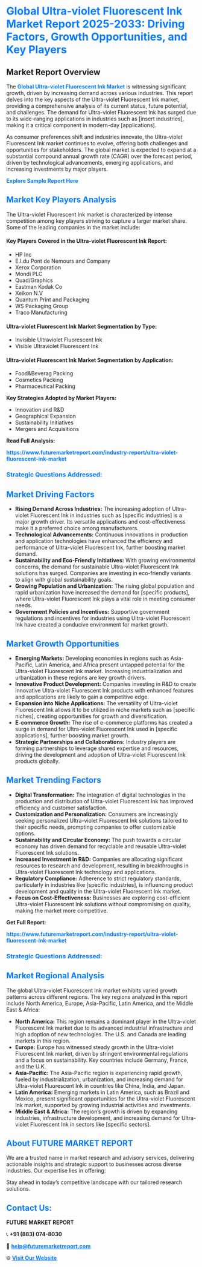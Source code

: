 <h1 style="color: #007BFF;">Global Ultra-violet Fluorescent Ink Market Report 2025-2033: Driving Factors, Growth Opportunities, and Key Players</h1>

<section id="overview">
<h2>Market Report Overview</h2>
<p>The <a href="https://www.futuremarketreport.com/industry-report/ultra-violet-fluorescent-ink-market" style="color: #007BFF; text-decoration: none;"><strong>Global Ultra-violet Fluorescent Ink Market</strong></a> is witnessing significant growth, driven by increasing demand across various industries. This report delves into the key aspects of the Ultra-violet Fluorescent Ink market, providing a comprehensive analysis of its current status, future potential, and challenges. The demand for Ultra-violet Fluorescent Ink has surged due to its wide-ranging applications in industries such as [insert industries], making it a critical component in modern-day [applications].</p>
<p>As consumer preferences shift and industries innovate, the Ultra-violet Fluorescent Ink market continues to evolve, offering both challenges and opportunities for stakeholders. The global market is expected to expand at a substantial compound annual growth rate (CAGR) over the forecast period, driven by technological advancements, emerging applications, and increasing investments by major players.</p>
</section>

<section id="overview">
<p><a href="https://www.futuremarketreport.com/request-sample/reportId=84218" style="color: #007BFF; text-decoration: none;"><strong>Explore Sample Report Here</strong></a></p>
</section>

<section id="key-players">
<h2 style="color: #007BFF;">Market Key Players Analysis</h2>
<p>The Ultra-violet Fluorescent Ink market is characterized by intense competition among key players striving to capture a larger market share. Some of the leading companies in the market include:</p>
<h4>Key Players Covered in the Ultra-violet Fluorescent Ink Report:</h4>
<ul><li>HP Inc</li><li>E.I.du Pont de Nemours and Company</li><li>Xerox Corporation</li><li>Mondi PLC</li><li>Quad/Graphics</li><li>Eastman Kodak Co</li><li>Xeikon N.V</li><li>Quantum Print and Packaging</li><li>WS Packaging Group</li><li>Traco Manufacturing</li></ul>
<h4>Ultra-violet Fluorescent Ink Market Segmentation by Type:</h4>
<ul><li>Invisible Ultraviolet Fluorescent Ink</li><li>Visible Ultraviolet Fluorescent Ink</li></ul>

<h4>Ultra-violet Fluorescent Ink Market Segmentation by Application:</h4>
<ul><li>Food&amp;Beverag Packing</li><li>Cosmetics Packing</li><li>Pharmaceutical Packing</li></ul>
<p><strong>Key Strategies Adopted by Market Players:</strong></p>
<ul>
<li>Innovation and R&D</li>
<li>Geographical Expansion</li>
<li>Sustainability Initiatives</li>
<li>Mergers and Acquisitions</li>
</ul>
</section>

<section>
<p><strong>Read Full Analysis: </strong></p><a href="https://www.futuremarketreport.com/industry-report/ultra-violet-fluorescent-ink-market" style="color: #007BFF; text-decoration: none;"><strong>https://www.futuremarketreport.com/industry-report/ultra-violet-fluorescent-ink-market</strong></a>
<h3 style="color: #007BFF;">Strategic Questions Addressed:</h3>
</section>

<section id="driving-factors">
<h2 style="color: #007BFF;">Market Driving Factors</h2>
<ul>
<li><strong>Rising Demand Across Industries:</strong> The increasing adoption of Ultra-violet Fluorescent Ink in industries such as [specific industries] is a major growth driver. Its versatile applications and cost-effectiveness make it a preferred choice among manufacturers.</li>
<li><strong>Technological Advancements:</strong> Continuous innovations in production and application technologies have enhanced the efficiency and performance of Ultra-violet Fluorescent Ink, further boosting market demand.</li>
<li><strong>Sustainability and Eco-Friendly Initiatives:</strong> With growing environmental concerns, the demand for sustainable Ultra-violet Fluorescent Ink solutions has surged. Companies are investing in eco-friendly variants to align with global sustainability goals.</li>
<li><strong>Growing Population and Urbanization:</strong> The rising global population and rapid urbanization have increased the demand for [specific products], where Ultra-violet Fluorescent Ink plays a vital role in meeting consumer needs.</li>
<li><strong>Government Policies and Incentives:</strong> Supportive government regulations and incentives for industries using Ultra-violet Fluorescent Ink have created a conducive environment for market growth.</li>
</ul>
</section>

<section id="growth-opportunities">
<h2 style="color: #007BFF;">Market Growth Opportunities</h2>
<ul>
<li><strong>Emerging Markets:</strong> Developing economies in regions such as Asia-Pacific, Latin America, and Africa present untapped potential for the Ultra-violet Fluorescent Ink market. Increasing industrialization and urbanization in these regions are key growth drivers.</li>
<li><strong>Innovative Product Development:</strong> Companies investing in R&D to create innovative Ultra-violet Fluorescent Ink products with enhanced features and applications are likely to gain a competitive edge.</li>
<li><strong>Expansion into Niche Applications:</strong> The versatility of Ultra-violet Fluorescent Ink allows it to be utilized in niche markets such as [specific niches], creating opportunities for growth and diversification.</li>
<li><strong>E-commerce Growth:</strong> The rise of e-commerce platforms has created a surge in demand for Ultra-violet Fluorescent Ink used in [specific applications], further boosting market growth.</li>
<li><strong>Strategic Partnerships and Collaborations:</strong> Industry players are forming partnerships to leverage shared expertise and resources, driving the development and adoption of Ultra-violet Fluorescent Ink products globally.</li>
</ul>
</section>

<section id="trending-factors">
<h2 style="color: #007BFF;">Market Trending Factors</h2>
<ul>
<li><strong>Digital Transformation:</strong> The integration of digital technologies in the production and distribution of Ultra-violet Fluorescent Ink has improved efficiency and customer satisfaction.</li>
<li><strong>Customization and Personalization:</strong> Consumers are increasingly seeking personalized Ultra-violet Fluorescent Ink solutions tailored to their specific needs, prompting companies to offer customizable options.</li>
<li><strong>Sustainability and Circular Economy:</strong> The push towards a circular economy has driven demand for recyclable and reusable Ultra-violet Fluorescent Ink solutions.</li>
<li><strong>Increased Investment in R&D:</strong> Companies are allocating significant resources to research and development, resulting in breakthroughs in Ultra-violet Fluorescent Ink technology and applications.</li>
<li><strong>Regulatory Compliance:</strong> Adherence to strict regulatory standards, particularly in industries like [specific industries], is influencing product development and quality in the Ultra-violet Fluorescent Ink market.</li>
<li><strong>Focus on Cost-Effectiveness:</strong> Businesses are exploring cost-efficient Ultra-violet Fluorescent Ink solutions without compromising on quality, making the market more competitive.</li>
</ul>
</section>

<section>
<p><strong>Get Full Report: </strong></p><a href="https://www.futuremarketreport.com/industry-report/ultra-violet-fluorescent-ink-market" style="color: #007BFF; text-decoration: none;"><strong>https://www.futuremarketreport.com/industry-report/ultra-violet-fluorescent-ink-market</strong></a>
<h3 style="color: #007BFF;">Strategic Questions Addressed:</h3>
</section>


<section id="regional-analysis">
<h2 style="color: #007BFF;">Market Regional Analysis</h2>
<p>The global Ultra-violet Fluorescent Ink market exhibits varied growth patterns across different regions. The key regions analyzed in this report include North America, Europe, Asia-Pacific, Latin America, and the Middle East & Africa:</p>
<ul>
<li><strong>North America:</strong> This region remains a dominant player in the Ultra-violet Fluorescent Ink market due to its advanced industrial infrastructure and high adoption of new technologies. The U.S. and Canada are leading markets in this region.</li>
<li><strong>Europe:</strong> Europe has witnessed steady growth in the Ultra-violet Fluorescent Ink market, driven by stringent environmental regulations and a focus on sustainability. Key countries include Germany, France, and the U.K.</li>
<li><strong>Asia-Pacific:</strong> The Asia-Pacific region is experiencing rapid growth, fueled by industrialization, urbanization, and increasing demand for Ultra-violet Fluorescent Ink in countries like China, India, and Japan.</li>
<li><strong>Latin America:</strong> Emerging markets in Latin America, such as Brazil and Mexico, present significant opportunities for the Ultra-violet Fluorescent Ink market, supported by growing industrial activities and investments.</li>
<li><strong>Middle East & Africa:</strong> The region’s growth is driven by expanding industries, infrastructure development, and increasing demand for Ultra-violet Fluorescent Ink in sectors like [specific sectors].</li>
</ul>
</section>

<footer>
<h2 style="color: #007BFF;">About FUTURE MARKET REPORT</h2>
<p>We are a trusted name in market research and advisory services, delivering actionable insights and strategic support to businesses across diverse industries. Our expertise lies in offering:</p>

<p>Stay ahead in today’s competitive landscape with our tailored research solutions.</p>

<h2 style="color: #007BFF;">Contact Us:</h2>
<p><strong>FUTURE MARKET REPORT</strong></p>
<p>📞 <strong>+91 (883) 074-8030</strong></p>
<p>📧 <strong><a href="mailto:help@futuremarketreport.com" style="color: #007BFF;">help@futuremarketreport.com</a></strong></p>
<p>🌐 <strong><a href="https://www.futuremarketreport.com/" style="color: #007BFF;">Visit Our Website</a></strong></p>
</footer>